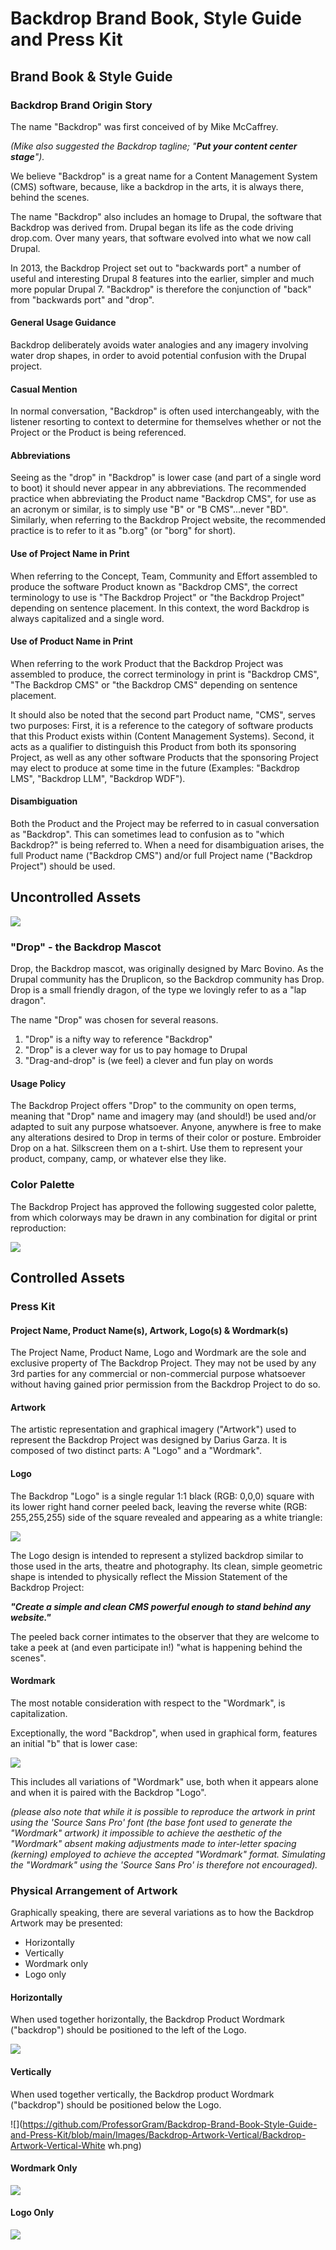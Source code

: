 # Backdrop Brand Book, Style Guide and Press Kit

## Brand Book & Style Guide

### Backdrop Brand Origin Story
The name "Backdrop" was first conceived of by Mike McCaffrey.

*(Mike also suggested the Backdrop tagline; "**Put your content center stage**").*

We believe "Backdrop" is a great name for a Content Management System (CMS) software, because, like a backdrop in the arts, it is always there, behind the scenes.

The name "Backdrop" also includes an homage to Drupal, the software that Backdrop was derived from.  Drupal began its life as the code driving drop.com.  Over many years, that software evolved into what we now call Drupal. 

In 2013, the Backdrop Project set out to "backwards port" a number of useful and interesting Drupal 8 features into the earlier, simpler and much more popular Drupal 7. "Backdrop" is therefore the conjunction of "back" from "backwards port" and "drop".

#### General Usage Guidance
Backdrop deliberately avoids water analogies and any imagery involving water drop shapes, in order to avoid potential confusion with the Drupal project.

#### Casual Mention
In normal conversation, "Backdrop" is often used interchangeably, with the listener resorting to context to determine for themselves whether or not the Project or the Product is being referenced.

#### Abbreviations
Seeing as the "drop" in "Backdrop" is lower case (and part of a single word to boot) it should never appear in any abbreviations.  The recommended practice when abbreviating the Product name "Backdrop CMS", for use as an acronym or similar, is to simply use "B" or "B CMS"...never "BD".  Similarly, when referring to the Backdrop Project website, the recommended practice is to refer to it as "b.org" (or "borg" for short).  

#### Use of Project Name in Print
When referring to the Concept, Team, Community and Effort assembled to produce the software Product known as "Backdrop CMS", the correct terminology to use is "The Backdrop Project" or "the Backdrop Project" depending on sentence placement. In this context, the word Backdrop is always capitalized and a single word.  

#### Use of Product Name in Print
When referring to the work Product that the Backdrop Project was assembled to produce, the correct terminology in print is "Backdrop CMS", "The Backdrop CMS" or "the Backdrop CMS" depending on sentence placement.  

It should also be noted that the second part Product name, "CMS", serves two purposes: First, it is a reference to the category of software products that this Product exists within (Content Management Systems).  Second, it acts as a qualifier to distinguish this Product from both its sponsoring Project, as well as any other software Products that the sponsoring Project may elect to produce at some time in the future (Examples:  "Backdrop LMS", "Backdrop LLM", "Backdrop WDF").

#### Disambiguation
Both the Product and the Project may be referred to in casual conversation as "Backdrop".  This can sometimes lead to confusion as to "which Backdrop?" is being referred to.  When a need for disambiguation arises, the full Product name ("Backdrop CMS") and/or full Project name ("Backdrop Project") should be used.

## Uncontrolled Assets

![](https://github.com/ProfessorGram/Backdrop-Brand-Book-Style-Guide-and-Press-Kit/blob/main/Images/Backdrop-Drop-Mascot/Drop-Lounging/Drop-Lounging-White.png)

### "Drop" - the Backdrop Mascot
Drop, the Backdrop mascot, was originally designed by Marc Bovino.  As the Drupal community has the Druplicon, so the Backdrop community has Drop.  Drop is a small friendly dragon, of the type we lovingly refer to as a "lap dragon". 

The name "Drop" was chosen for several reasons. 

1. "Drop" is a nifty way to reference "Backdrop"
2. "Drop" is a clever way for us to pay homage to Drupal
3. "Drag-and-drop" is (we feel) a clever and fun play on words

#### Usage Policy
The Backdrop Project offers "Drop" to the community on open terms, meaning that "Drop" name and imagery may (and should!) be used and/or adapted to suit any purpose whatsoever. Anyone, anywhere is free to make any alterations desired to Drop in terms of their color or posture.  Embroider Drop on a hat.  Silkscreen them on a t-shirt. Use them to represent your product, company, camp, or whatever else they like.

### Color Palette
The Backdrop Project has approved the following suggested color palette, from which colorways may be drawn in any combination for digital or print reproduction:

![](https://github.com/ProfessorGram/Backdrop-Brand-Book-Style-Guide-and-Press-Kit/blob/main/Images/Backdrop-Official-Color-Palette/Backdrop-Official-Color-Palette-White.png)


## Controlled Assets

### Press Kit

#### Project Name, Product Name(s), Artwork, Logo(s) & Wordmark(s)
The Project Name, Product Name, Logo and Wordmark are the sole and exclusive property of The Backdrop Project.  They may not be used by any 3rd parties for any commercial or non-commercial purpose whatsoever without having gained prior permission from the Backdrop Project to do so.

#### Artwork
The artistic representation and graphical imagery ("Artwork") used to represent the Backdrop Project was designed by Darius Garza.  It is composed of two distinct parts:  A "Logo" and a "Wordmark".

#### Logo
The Backdrop "Logo" is a single regular 1:1 black (RGB: 0,0,0) square with its lower right hand corner peeled back, leaving the reverse white (RGB: 255,255,255) side of the square revealed and appearing as a white triangle:

![](https://github.com/ProfessorGram/Backdrop-Brand-Book-Style-Guide-and-Press-Kit/blob/main/Images/Backdrop-Logo-Only/Backdrop-Logo-Only-White.png)

The Logo design is intended to represent a stylized backdrop similar to those used in the arts, theatre and photography.  Its clean, simple geometric shape is intended to physically reflect the Mission Statement of the Backdrop Project:  

***"Create a simple and clean CMS powerful enough to stand behind any website."***

The peeled back corner intimates to the observer that they are welcome to take a peek at (and even participate in!) "what is happening behind the scenes".

#### Wordmark
The most notable consideration with respect to the "Wordmark", is capitalization. 

Exceptionally, the word "Backdrop", when used in graphical form, features an initial "b" that is lower case:

![](https://github.com/ProfessorGram/Backdrop-Brand-Book-Style-Guide-and-Press-Kit/blob/main/Images/Backdrop-Wordmark-Only/Backdrop-Wordmark-Only-White.png)

This includes all variations of "Wordmark" use, both when it appears alone and when it is paired with the Backdrop "Logo".  

*(please also note that while it is possible to reproduce the artwork in print using the 'Source Sans Pro' font (the base font used to generate the "Wordmark" artwork) it impossible to achieve the aesthetic of the "Wordmark" absent making adjustments made to inter-letter spacing (kerning) employed to achieve the accepted "Wordmark" format.  Simulating the "Wordmark" using the 'Source Sans Pro' is therefore not encouraged).*

### Physical Arrangement of Artwork
Graphically speaking, there are several variations as to how the Backdrop Artwork may be presented:

- Horizontally
- Vertically
- Wordmark only
- Logo only

#### Horizontally
When used together horizontally, the Backdrop Product Wordmark ("backdrop") should be positioned to the left of the Logo.

![](https://github.com/ProfessorGram/Backdrop-Brand-Book-Style-Guide-and-Press-Kit/blob/main/Images/Backdrop-Artwork-Horizontal/Backdrop-Artwork-Horizontal-White.png)

#### Vertically
When used together vertically, the Backdrop product Wordmark ("backdrop") should be positioned below the Logo.

![](https://github.com/ProfessorGram/Backdrop-Brand-Book-Style-Guide-and-Press-Kit/blob/main/Images/Backdrop-Artwork-Vertical/Backdrop-Artwork-Vertical-White wh.png)

#### Wordmark Only

![](https://github.com/ProfessorGram/Backdrop-Brand-Book-Style-Guide-and-Press-Kit/blob/main/Images/Backdrop-Wordmark-Only/Backdrop-Wordmark-Only-White.png)

#### Logo Only

![](https://github.com/ProfessorGram/Backdrop-Brand-Book-Style-Guide-and-Press-Kit/blob/main/Images/Backdrop-Logo-Only/Backdrop-Logo-Only-White.png)
